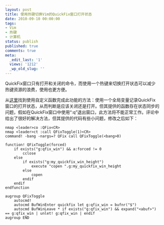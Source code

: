 ```yaml
---
layout: post
title: 使用热键切换Vim的QuickFix窗口打开状态
date: 2010-09-10 00:00:00
tags:
- Vim
- 热键
- 计算机
status: publish
published: true
comments: true
meta:
  _edit_last: '1'
  views: '1212'
  _wp_old_slug: ''
---
```

QuickFix窗口只有打开和关闭的命令，而使用一个热键来切换打开状态可以减少热键资源的浪费，使用也更方便。

从<a href="http://vim.wikia.com/wiki/Toggle_to_open_or_close_the_quickfix_window">这里</a>找到使用自定义函数完成此功能的方法：使用一个全局变量记录QuickFix窗口的打开状态，从而判断是应该关闭还是打开。但其提供的函数存在状态同步的问题，假如在QuickFix窗口中使用“:q”退出窗口，此方法将不能正常工作。评论中给出了很好的解决方法，但其提供的代码有些小问题，修改之后如下：

```vim
nmap <leader>co :QFix<CR>
nmap <leader>ct :call QFixToggle(1)<CR>
command! -bang -nargs=? QFix call QFixToggle(<bang>0)

function! QFixToggle(forced)
    if exists("g:qfix_win") && a:forced != 0
        cclose
    else
        if exists("g:my_quickfix_win_height")
            execute "copen ".g:my_quickfix_win_height
        else
            copen
        endif
    endif
endfunction

augroup QFixToggle
    autocmd!
    autocmd BufWinEnter quickfix let g:qfix_win = bufnr("$")
    autocmd BufWinLeave * if exists("g:qfix_win") && expand("<abuf>") == g:qfix_win | unlet! g:qfix_win | endif
augroup END
```
